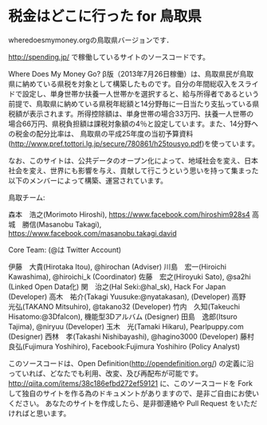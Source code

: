 # 税金はどこに行った for 鳥取県

wheredoesmymoney.orgの鳥取県バージョンです．

http://spending.jp/ で稼働しているサイトのソースコードです。

Where Does My Money Go? β版（2013年7月26日稼働）は、鳥取県民が鳥取県に納めている県税を対象として構築したものです。自分の年間総収入をスライドで設定し、単身世帯か扶養一人世帯かを選択すると、給与所得者であるという前提で、鳥取県に納めている県税年総額と14分野毎に一日当たり支払っている県税額が表示されます。所得控除額は、単身世帯の場合33万円、扶養一人世帯の場合66万円、県税負担額は課税対象額の4％と設定しています。また、14分野への税金の配分比率は、 鳥取県の平成25年度の当初予算資料(http://www.pref.tottori.lg.jp/secure/780861/h25tousyo.pdf)を使っています。

なお、このサイトは、公共データのオープン化によって、地域社会を変え、日本社会を変え、世界にも影響を与え、貢献して行こうという思いを持って集まった以下のメンバーによって構築、運営されています。


鳥取チーム:

森本　浩之(Morimoto Hiroshi), https://www.facebook.com/hiroshim928s4
高城　勝信(Masanobu Takagi), https://www.facebook.com/masanobu.takagi.david

Core Team: (@は Twitter Account)

伊藤　大貴(Hirotaka Itou), @hirochan (Adviser)
川島　宏一(Hiroichi Kawashima), @hiroichi_k (Coordinator)
佐藤　宏之(Hiroyuki Sato), @sa2hi (Linked Open Data化)
関　治之(Hal Seki:@hal_sk), Hack For Japan (Developer)
高木　祐介(Takagi Yuusuke:@nyatakasan), (Developer)
高野　光弘(TAKANO Mitsuhiro), @takano32 (Developer)
竹内　久知(Takeuchi Hisatomo:@3Dfalcon), 機能型3Dアルバム (Designer)
田島　逸郎(Itsuro Tajima), @niryuu (Developer)
玉木　光(Tamaki Hikaru), Pearlpuppy.com (Designer)
西林　孝(Takashi Nishibayashi), @hagino3000 (Developer)
藤村　良弘(Fujimura Yoshihiro), Facebook:Fujimura Yoshihiro (Policy Analyst)


このソースコードは、Open Definition(http://opendefinition.org/) の定義に沿っていれば、どなたでも利用、改変、及び再配布が可能です。
http://qiita.com/items/38c186efbd272ef59121
に、このソースコードを Fork して独自のサイトを作る為のドキュメントがありますので、是非ご自由にお使いください。
あなたのサイトを作成したら、是非御連絡や Pull Request をいただければと思います。
